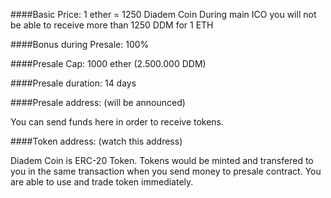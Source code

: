 ####Basic Price: 1 ether = 1250 Diadem Coin 
During main ICO you will not be able to receive more than 1250 DDM for 1 ETH

####Bonus during Presale: 100%

####Presale Cap: 1000 ether (2.500.000 DDM)

####Presale duration: 14 days

####Presale address: (will be announced)

You can send funds here in order to receive tokens.

####Token address: (watch this address)

Diadem Coin is ERC-20 Token. Tokens would be minted and transfered to you in the same transaction when you send money to presale contract. You are able to use and trade token immediately.